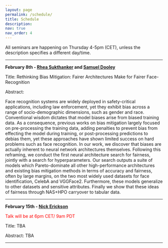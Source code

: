 ```yaml
---
layout: page
permalink: /schedule/
title: Schedule
description: 
nav: true
nav_order: 4
---
```



All seminars are happening on Thursday 4-5pm (CET), unless the description specifies a different day/time.

---------


**February 8th - [Rhea Sukthanker](https://rheasukthanker.github.io/) and [Samuel Dooley](http://spamueldooley.com)**

Title: Rethinking Bias Mitigation: Fairer Architectures Make for Fairer Face-Recognition

Abstract: 

Face recognition systems are widely deployed in safety-critical applications, including law enforcement, yet they exhibit bias across a range of socio-demographic dimensions, such as gender and race. Conventional wisdom dictates that model biases arise from biased training data. As a consequence, previous works on bias mitigation largely focused on pre-processing the training data, adding penalties to prevent bias from effecting the model during training, or post-processing predictions to debias them, yet these approaches have shown limited success on hard problems such as face recognition. In our work, we discover that biases are actually inherent to neural network architectures themselves. Following this reframing, we conduct the first neural architecture search for fairness, jointly with a search for hyperparameters. Our search outputs a suite of models which Pareto-dominate all other high-performance architectures and existing bias mitigation methods in terms of accuracy and fairness, often by large margins, on the two most widely used datasets for face identification, CelebA and VGGFace2. Furthermore, these models generalize to other datasets and sensitive attributes. Finally we show that these ideas of fairness through NAS+HPO carryover to tabular data. 


---------

**February 15th - [Nick Erickson](https://scholar.google.com/citations?user=I0nj-TcAAAAJ&hl=en)** 

<span style="color:red">
Talk will be at 6pm CET/ 9am PDT
</span>

Title: TBA

Abstract: TBA


---------
